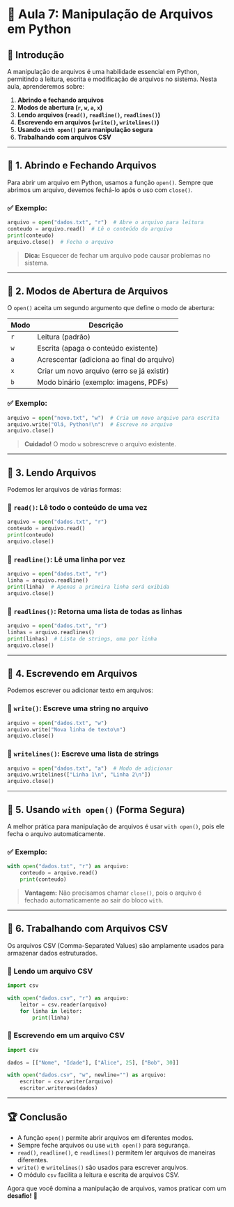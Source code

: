 # 📝 Aula 7: Manipulação de Arquivos em Python

## 📌 Introdução

A manipulação de arquivos é uma habilidade essencial em Python, permitindo a leitura, escrita e modificação de arquivos no sistema. Nesta aula, aprenderemos sobre:

1. **Abrindo e fechando arquivos**
2. **Modos de abertura (`r`, `w`, `a`, `x`)**
3. **Lendo arquivos (`read()`, `readline()`, `readlines()`)**
4. **Escrevendo em arquivos (`write()`, `writelines()`)**
5. **Usando `with open()` para manipulação segura**
6. **Trabalhando com arquivos CSV**

---

## 📌 1. Abrindo e Fechando Arquivos

Para abrir um arquivo em Python, usamos a função `open()`. Sempre que abrimos um arquivo, devemos fechá-lo após o uso com `close()`.

### ✅ Exemplo:
```python
arquivo = open("dados.txt", "r")  # Abre o arquivo para leitura
conteudo = arquivo.read()  # Lê o conteúdo do arquivo
print(conteudo)
arquivo.close()  # Fecha o arquivo
```
> **Dica:** Esquecer de fechar um arquivo pode causar problemas no sistema.

---

## 📌 2. Modos de Abertura de Arquivos

O `open()` aceita um segundo argumento que define o modo de abertura:

| Modo  | Descrição |
|--------|------------|
| `r`  | Leitura (padrão) |
| `w`  | Escrita (apaga o conteúdo existente) |
| `a`  | Acrescentar (adiciona ao final do arquivo) |
| `x`  | Criar um novo arquivo (erro se já existir) |
| `b`  | Modo binário (exemplo: imagens, PDFs) |

### ✅ Exemplo:
```python
arquivo = open("novo.txt", "w")  # Cria um novo arquivo para escrita
arquivo.write("Olá, Python!\n")  # Escreve no arquivo
arquivo.close()
```
> **Cuidado!** O modo `w` sobrescreve o arquivo existente.

---

## 📌 3. Lendo Arquivos

Podemos ler arquivos de várias formas:

### 🔹 `read()`: Lê todo o conteúdo de uma vez
```python
arquivo = open("dados.txt", "r")
conteudo = arquivo.read()
print(conteudo)
arquivo.close()
```

### 🔹 `readline()`: Lê uma linha por vez
```python
arquivo = open("dados.txt", "r")
linha = arquivo.readline()
print(linha)  # Apenas a primeira linha será exibida
arquivo.close()
```

### 🔹 `readlines()`: Retorna uma lista de todas as linhas
```python
arquivo = open("dados.txt", "r")
linhas = arquivo.readlines()
print(linhas)  # Lista de strings, uma por linha
arquivo.close()
```

---

## 📌 4. Escrevendo em Arquivos

Podemos escrever ou adicionar texto em arquivos:

### 🔹 `write()`: Escreve uma string no arquivo
```python
arquivo = open("dados.txt", "w")
arquivo.write("Nova linha de texto\n")
arquivo.close()
```

### 🔹 `writelines()`: Escreve uma lista de strings
```python
arquivo = open("dados.txt", "a")  # Modo de adicionar
arquivo.writelines(["Linha 1\n", "Linha 2\n"])
arquivo.close()
```

---

## 📌 5. Usando `with open()` (Forma Segura)

A melhor prática para manipulação de arquivos é usar `with open()`, pois ele fecha o arquivo automaticamente.

### ✅ Exemplo:
```python
with open("dados.txt", "r") as arquivo:
    conteudo = arquivo.read()
    print(conteudo)
```
> **Vantagem:** Não precisamos chamar `close()`, pois o arquivo é fechado automaticamente ao sair do bloco `with`.

---

## 📌 6. Trabalhando com Arquivos CSV

Os arquivos CSV (Comma-Separated Values) são amplamente usados para armazenar dados estruturados.

### 🔹 Lendo um arquivo CSV
```python
import csv

with open("dados.csv", "r") as arquivo:
    leitor = csv.reader(arquivo)
    for linha in leitor:
        print(linha)
```

### 🔹 Escrevendo em um arquivo CSV
```python
import csv

dados = [["Nome", "Idade"], ["Alice", 25], ["Bob", 30]]

with open("dados.csv", "w", newline="") as arquivo:
    escritor = csv.writer(arquivo)
    escritor.writerows(dados)
```

---

## 🏆 Conclusão

- A função `open()` permite abrir arquivos em diferentes modos.
- Sempre feche arquivos ou use `with open()` para segurança.
- `read()`, `readline()`, e `readlines()` permitem ler arquivos de maneiras diferentes.
- `write()` e `writelines()` são usados para escrever arquivos.
- O módulo `csv` facilita a leitura e escrita de arquivos CSV.

Agora que você domina a manipulação de arquivos, vamos praticar com um **desafio!** 🚀
